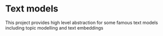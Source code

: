 # Text models

This project provides high level abstraction for some famous text models including topic modelling and text embeddings